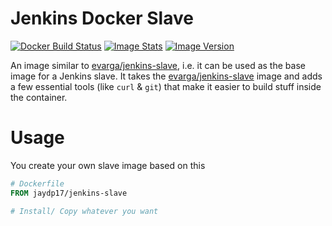 # Jenkins Docker Slave

[![Docker Build Status](https://img.shields.io/docker/build/jaydp17/jenkins-slave.svg)](https://hub.docker.com/r/jaydp17/jenkins-slave/)
[![Image Stats](https://images.microbadger.com/badges/image/jaydp17/jenkins-slave.svg)](https://microbadger.com/images/jaydp17/jenkins-slave "Get your own image badge on microbadger.com")
[![Image Version](https://images.microbadger.com/badges/version/jaydp17/jenkins-slave.svg)](https://microbadger.com/images/jaydp17/jenkins-slave "Get your own version badge on microbadger.com")

An image similar to [evarga/jenkins-slave](https://hub.docker.com/r/evarga/jenkins-slave/), i.e. it can be used as the base image for a Jenkins slave.
It takes the [evarga/jenkins-slave](https://hub.docker.com/r/evarga/jenkins-slave/) image and adds a few essential tools (like `curl` & `git`) that make it easier to build stuff inside the container.

# Usage
You create your own slave image based on this
```Dockerfile
# Dockerfile
FROM jaydp17/jenkins-slave

# Install/ Copy whatever you want
```
